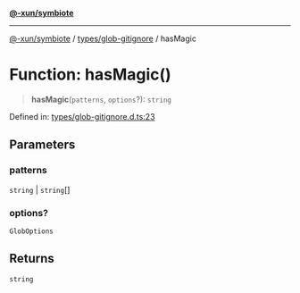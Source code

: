 [**@-xun/symbiote**](../../../README.md)

***

[@-xun/symbiote](../../../README.md) / [types/glob-gitignore](../README.md) / hasMagic

# Function: hasMagic()

> **hasMagic**(`patterns`, `options`?): `string`

Defined in: [types/glob-gitignore.d.ts:23](https://github.com/Xunnamius/symbiote/blob/1e0174c32cff28e404202c1cf920e474b94cfe7b/types/glob-gitignore.d.ts#L23)

## Parameters

### patterns

`string` | `string`[]

### options?

`GlobOptions`

## Returns

`string`
